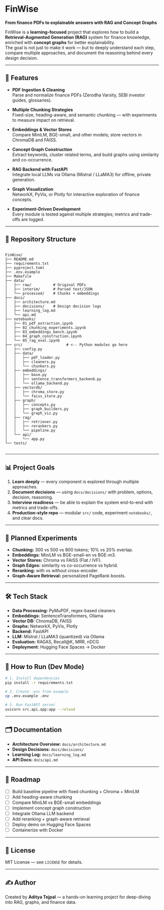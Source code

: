 # FinWise  
**From finance PDFs to explainable answers with RAG and Concept Graphs**  

FinWise is a **learning-focused** project that explores how to build a **Retrieval-Augmented Generation (RAG)** system for finance knowledge, enriched with **concept graphs** for better explainability.  
The goal is not just to make it work — but to deeply understand each step, compare multiple approaches, and document the reasoning behind every design decision.

---

## 🚀 Features

- **PDF Ingestion & Cleaning**  
  Parse and normalize finance PDFs (Zerodha Varsity, SEBI investor guides, glossaries).
  
- **Multiple Chunking Strategies**  
  Fixed-size, heading-aware, and semantic chunking — with experiments to measure impact on retrieval.

- **Embeddings & Vector Stores**  
  Compare MiniLM, BGE-small, and other models; store vectors in ChromaDB and FAISS.

- **Concept Graph Construction**  
  Extract keywords, cluster related terms, and build graphs using similarity and co-occurrence.

- **RAG Backend with FastAPI**  
  Integrate local LLMs via Ollama (Mistral / LLaMA3) for offline, private generation.

- **Graph Visualization**  
  NetworkX, PyVis, or Plotly for interactive exploration of finance concepts.

- **Experiment-Driven Development**  
  Every module is tested against multiple strategies; metrics and trade-offs are logged.

---

## 📂 Repository Structure

```

FinWise/
├── README.md
├── requirements.txt
├── pyproject.toml
├── .env.example
├── Makefile
├── data/
│   ├── raw/          # Original PDFs
│   ├── interim/      # Parsed text/JSON
│   └── processed/    # Chunks + embeddings
├── docs/
│   ├── architecture.md
│   ├── decisions/    # Design decision logs
│   ├── learning_log.md
│   └── api.md
├── notebooks/
│   ├── 01_pdf_extraction.ipynb
│   ├── 02_chunking_experiments.ipynb
│   ├── 03_embeddings_bench.ipynb
│   ├── 04_graph_construction.ipynb
│   └── 05_rag_eval.ipynb
├── src/                    # <-- Python modules go here
│   ├── config.py
│   ├── data/
│   │   ├── pdf_loader.py
│   │   ├── cleaners.py
│   │   └── chunkers.py
│   ├── embeddings/
│   │   ├── base.py
│   │   ├── sentence_transformers_backend.py
│   │   └── ollama_backend.py
│   ├── vectordb/
│   │   ├── chroma_store.py
│   │   └── faiss_store.py
│   ├── graph/
│   │   ├── concepts.py
│   │   ├── graph_builders.py
│   │   └── graph_viz.py
│   ├── rag/
│   │   ├── retriever.py
│   │   ├── rerankers.py
│   │   └── pipeline.py
│   └── api/
│       └── app.py
└── tests/


````

---

## 📊 Project Goals

1. **Learn deeply** — every component is explored through multiple approaches.  
2. **Document decisions** — using `docs/decisions/` with problem, options, decision, reasoning.  
3. **Interview readiness** — be able to explain the system end-to-end with metrics and trade-offs.  
4. **Production-style repo** — modular `src/` code, experiment `notebooks/`, and clear docs.  

---

## 🧪 Planned Experiments

- **Chunking:** 300 vs 500 vs 800 tokens; 10% vs 20% overlap.  
- **Embeddings:** MiniLM vs BGE-small-en vs BGE-m3.  
- **Vector Stores:** Chroma vs FAISS (Flat / IVF).  
- **Graph Edges:** similarity vs co-occurrence vs hybrid.  
- **Reranking:** with vs without cross-encoder.  
- **Graph-Aware Retrieval:** personalized PageRank boosts.

---

## 🛠️ Tech Stack

- **Data Processing:** PyMuPDF, regex-based cleaners  
- **Embeddings:** SentenceTransformers, Ollama  
- **Vector DB:** ChromaDB, FAISS  
- **Graphs:** NetworkX, PyVis, Plotly  
- **Backend:** FastAPI  
- **LLM:** Mistral / LLaMA3 (quantized) via Ollama  
- **Evaluation:** RAGAS, Recall@K, MRR, nDCG  
- **Deployment:** Hugging Face Spaces → Docker

---

## 📖 How to Run (Dev Mode)

```bash
# 1. Install dependencies
pip install -r requirements.txt

# 2. Create .env from example
cp .env.example .env

# 3. Run FastAPI server
uvicorn src.api.app:app --reload
````

---

## 🗂️ Documentation

* **Architecture Overview:** `docs/architecture.md`
* **Design Decisions:** `docs/decisions/`
* **Learning Log:** `docs/learning_log.md`
* **API Docs:** `docs/api.md`

---

## 📅 Roadmap

* [ ] Build baseline pipeline with fixed chunking + Chroma + MiniLM
* [ ] Add heading-aware chunking
* [ ] Compare MiniLM vs BGE-small embeddings
* [ ] Implement concept graph construction
* [ ] Integrate Ollama LLM backend
* [ ] Add reranking + graph-aware retrieval
* [ ] Deploy demo on Hugging Face Spaces
* [ ] Containerize with Docker

---

## 📜 License

MIT License — see `LICENSE` for details.

---

## ✍️ Author

Created by **Aditya Tejpal** — a hands-on learning project for deep-diving into RAG, graphs, and finance data.


